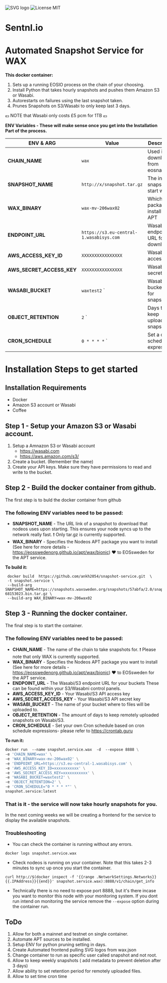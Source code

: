 
![SVG logo](https://www.sentnl.io/sentnl.svg)
          ![License MIT](https://img.shields.io/badge/license-MIT-blue.svg)

# Sentnl.io  








# Automated Snapshot Service for WAX

**This docker container:**

1. Sets up a running EOSIO process on the chain of your choosing.
2. Install Python that takes hourly snapshots and pushes them Amazon S3 or Wasabi.
3. Autorestarts on failures using the last snapshot taken.
4. Prunes Snapshots on S3/Wasabi to only keep last 3 days.

:pound: NOTE that Wasabi only costs £5 pcm for 1TB :pound:

**ENV Variables - These will make sense once you get into the Installation Part of the process.**

|ENV & ARG                 |Value                          |Description                                   |
|--------------------------|---------------------------------------|--------------------------------------|
|**CHAIN_NAME**            |`wax`                                  | Used in P2P download from eosnation  |
|**SNAPSHOT_NAME**         |`http://x/snapshot.tar.gz`             | The initial snapshot to start with   |
|**WAX_BINARY**            |`wax-mv-206wax02`                      | Which package to install from APT    |
|**ENDPOINT_URL**          |`https://s3.eu-central-1.wasabisys.com`| Wasabi/S3 endpoint URL for downloads |
|**AWS_ACCESS_KEY_ID**     |`XXXXXXXXXXXXXXXX`                     | Wasabi/S3 access key        		  |
|**AWS_SECRET_ACCESS_KEY** |`XXXXXXXXXXXXXXXX`                     | Wasabi/S3 secret key 				  |
|**WASABI_BUCKET**         |`waxtest2`                     `       | Wasabi/S3 bucketname for snapshots   |
|**OBJECT_RETENTION**      |`2`                     `              | Days to keep uploaded snapshots      |
|**CRON_SCHEDULE**         |`0 * * * *`                     `      | Set a cron schedule expression       |




# Installation Steps to get started

## Installation Requirements

- Docker 
- Amazon S3 account or Wasabi
- Coffee

## Step 1 - Setup your Amazon S3 or Wasabi account.


1. Setup a Amnazon S3 or Wasabi account
	* https://wasabi.com
	* https://aws.amazon.com/s3/
2. Create a bucket. (Remember the name)
3. Create your API keys. Make sure they have permissions to read and write to the bucket.

## Step 2 - Build the docker container from github.

The first step is to buld the docker container from github 

### The following ENV variables need to be passed:

- **SNAPSHOT_NAME** - The URL link of a snapshot to download that nodeos uses upon starting. This ensures your node syncs up to the network really fast. :exclamation: Only tar.gz is currently supported.
- **WAX_BINARY** - Specifies the Nodeos APT package you want to install (See here for more details - https://eosswedenorg.github.io/apt/wax/bionic) :heart: to EOSsweden for the APT service. 

**To build it:**
     
	 docker build  https://github.com/ankh2054/snapshot-service.git  \
	 -t snapshot.service \
	 --build-arg SNAPSHOT_NAME=https://snapshots.waxsweden.org/snapshots/57abfa/2.0/snapshot-68153023.bin.tar.gz \
	 --build-arg WAX_BINARY=wax-mv-206wax02 



## Step 3 - Running the docker container.

The final step is to start the container. 

### The following ENV variables need to be passed:

- **CHAIN_NAME** - The name of the chain to take snapshots for. :exclamation: Please note that only WAX is currently supported.
- **WAX_BINARY** - Specifies the Nodeos APT package you want to install (See here for more details - https://eosswedenorg.github.io/apt/wax/bionic) :heart: to EOSsweden for the APT service. 
- **ENDPOINT_URL** - The Wasabi/S3 endpoint URL for your buckets These can be found within your S3/Wasabni control panels.
- **AWS_ACCESS_KEY_ID** - Your Wasabi/S3 API access key 
- **AWS_SECRET_ACCESS_KEY** - Your Wasabi/S3 API secret key 
- **WASABI_BUCKET** - The name of your bucket where to files will be uploaded to.
- **OBJECT_RETENTION** - The amount of days to keep remotely uploaded snapshots on Wasabi/S3. 
- **CRON_SCHEDULE** - Set your own Cron schedule based on cron schedule expressions- please refer to https://crontab.guru

**To run it:**

```Dockerfile
docker run  --name snapshot.service.wax  -d  --expose 8888 \
-e 'CHAIN_NAME=wax' \
-e 'WAX_BINARY=wax-mv-206wax02' \
-e 'ENDPOINT_URL=https://s3.eu-central-1.wasabisys.com' \
-e 'AWS_ACCESS_KEY_ID=xxxxxxxxxxx' \
-e 'AWS_SECRET_ACCESS_KEY=xxxxxxxxxxx' \
-e 'WASABI_BUCKET=waxtest2' \
-e 'OBJECT_RETENTION=2' \
-e 'CRON_SCHEDULE="0 * * * *"' \
snapshot.service:latest
```

### That is it - the service will now take hourly snapshots for you.

In the next coming weeks we will be creating a frontend for the service to display the available snapshots.

### Troubleshooting 

* You can check the container is running without any errors. 

```docker logs snapshot.service.wax```


* Check nodeos is running on your container. Note that this takes 2-3 minutes to sync up once you start the container.

```curl http://$(docker inspect -f '{{range .NetworkSettings.Networks}}{{.IPAddress}}{{end}}' snapshot.service.wax):8888/v1/chain/get_info```

* Technically there is no need to expose port 8888, but it's there incase you want to monitor this node with your monitoring system. If you dont run intend on monitoring the service remove the `--expose` option during the container run. 

## ToDo

1. Allow for both a mainnet and testnet on single container.
2. Automate APT sources to be installed.
3. Setup ENV for python pruning setting in days.
4. Create Automated frontend pulling SVG logos from wax.json
5. Change container to run as specific user called snapshot and not root.
6. Allow to keep weekly snapshots ( add metadata to prevent deletion after 3 days)
7. Allow ability to set retention period for remotely uploaded files.
8. Allow to set time cron time